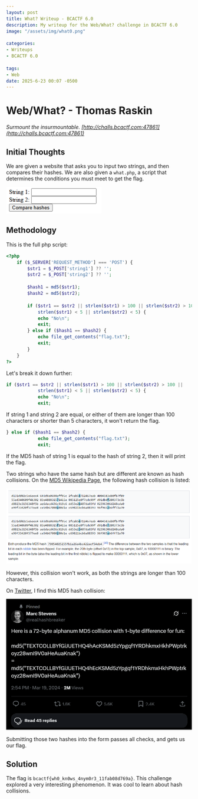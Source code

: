 ```yaml
---
layout: post
title: What? Writeup - BCACTF 6.0
description: My writeup for the Web/What? challenge in BCACTF 6.0
image: "/assets/img/what0.png"

categories:
- Writeups
- BCACTF 6.0

tags:
- Web
date: 2025-6-23 00:07 -0500
---
```


# Web/What? - Thomas Raskin
*Surmount the insurmountable. [http://challs.bcactf.com:47861](http://challs.bcactf.com:47861)*

## Initial Thoughts
We are given a website that asks you to input two strings, and then compares their hashes. We are also given a `what.php`, a script that determines the conditions you must meet to get the flag.

![image of website](/assets/img/what1.png)

## Methodology
This is the full php script:

```php
<?php
    if ($_SERVER['REQUEST_METHOD'] === 'POST') {
        $str1 = $_POST['string1'] ?? '';
        $str2 = $_POST['string2'] ?? '';

        $hash1 = md5($str1);
        $hash2 = md5($str2);

        if ($str1 == $str2 || strlen($str1) > 100 || strlen($str2) > 100 ||
            strlen($str1) < 5 || strlen($str2) < 5) {
            echo "No\n";
            exit;
        } else if ($hash1 == $hash2) {
            echo file_get_contents("flag.txt");
            exit;
        }
    }
?>
```

Let's break it down further:
```php
if ($str1 == $str2 || strlen($str1) > 100 || strlen($str2) > 100 ||
            strlen($str1) < 5 || strlen($str2) < 5) {
            echo "No\n";
            exit;
```

If string 1 and string 2 are equal, or either of them are longer than 100 characters or shorter than 5 characters, it won't return the flag.

```php
} else if ($hash1 == $hash2) {
            echo file_get_contents("flag.txt");
            exit;
```

If the MD5 hash of string 1 is equal to the hash of string 2, then it will print the flag.

Two strings who have the same hash but are different are known as hash collisions. On the [MD5 Wikipedia Page](https://en.wikipedia.org/wiki/MD5#Collision_vulnerabilities), the following hash collision is listed:

![hash collision](/assets/img/what2.png)

However, this collision won't work, as both the strings are longer than 100 characters.

On [Twitter](https://x.com/realhashbreaker/status/1770161965006008570), I find this MD5 hash collision:

![hash collision 2](/assets/img/what3.png)

Submitting those two hashes into the form passes all checks, and gets us our flag.

## Solution
The flag is `bcactf{wh0_kn0ws_4nym0r3_11fab08d769a}`. This challenge explored a very interesting phenomenon. It was cool to learn about hash collisions.
